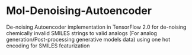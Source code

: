# Mol-Denoising-Autoencoder
De-noising Autoencoder implementation in TensorFlow 2.0 for de-noising chemically invalid SMILES strings to valid analogs (For analog generation/Post-processing generative models data) using one hot encoding for SMILES featurization
